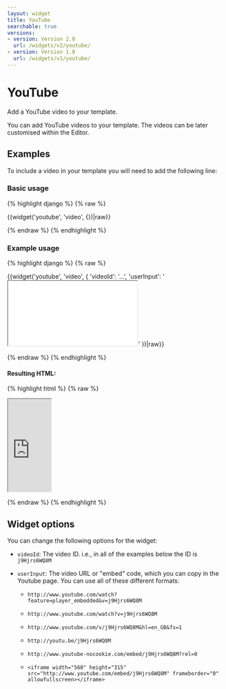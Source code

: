 ```yaml
---
layout: widget
title: YouTube
searchable: true
versions:
- version: Version 2.0
  url: /widgets/v2/youtube/
- version: Version 1.0
  url: /widgets/v1/youtube/
---
```


# YouTube

Add a YouTube video to your template.

You can add YouTube videos to your template. The videos can be later customised within the Editor. 

## Examples

To include a video in your template you will need to add the following line:

### Basic usage

{% highlight django %}
{% raw %}

  {{widget('youtube', 'video', {})|raw}}

{% endraw %}
{% endhighlight %}

### Example usage

{% highlight django %}
{% raw %}

  {{widget('youtube', 'video', {
    'videoId': '...',
    'userInput': '<iframe src="..." allowfullscreen></iframe>'
  })|raw}}

{% endraw %}
{% endhighlight %}

#### Resulting HTML:

{% highlight html %}
{% raw %}

<div id="page-zones__template-widgets__video" data-name="youtube" class="widget  widget--template-widget">
  <div class="bk-youtube  youtube  widget__youtube">
    <div class="embed-wrap  embed-wrap--video  youtube__embed-wrap">
      <iframe class="iframe  iframe--video  youtube__iframe" width='100' height='215' src="https://www.youtube.com/embed/j9Hjrs6WQ8M?wmode=transparent"></iframe>
    </div>
  </div>
</div>

{% endraw %}
{% endhighlight %}

## Widget options

You can change the following options for the widget:

* ```videoId```: The video ID. i.e., in all of the examples below the ID is ```j9Hjrs6WQ8M```

* ```userInput```: The video URL or "embed" code, which you can copy in the Youtube page. You can use all of these different formats:

  * ```http://www.youtube.com/watch?feature=player_embedded&v=j9Hjrs6WQ8M```

  * ```http://www.youtube.com/watch?v=j9Hjrs6WQ8M```

  * ```http://www.youtube.com/v/j9Hjrs6WQ8M&hl=en_GB&fs=1```

  * ```http://youtu.be/j9Hjrs6WQ8M```

  * ```http://www.youtube-nocookie.com/embed/j9Hjrs6WQ8M?rel=0```

  * ```<iframe width="560" height="315" src="http://www.youtube.com/embed/j9Hjrs6WQ8M" frameborder="0" allowfullscreen></iframe>```
